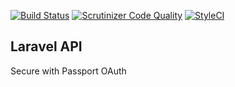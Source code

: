 [![Build Status](https://travis-ci.org/mtvbrianking/bmat-api.svg?branch=master)](https://travis-ci.org/mtvbrianking/bmat-api)
[![Scrutinizer Code Quality](https://scrutinizer-ci.com/g/mtvbrianking/bmat-api/badges/quality-score.png?b=master)](https://scrutinizer-ci.com/g/mtvbrianking/bmat-api/?branch=master)
[![StyleCI](https://github.styleci.io/repos/149155231/shield?branch=master)](https://github.styleci.io/repos/149155231)

Laravel API
--

Secure with Passport OAuth

